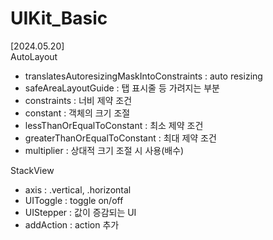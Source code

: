 # UIKit_Basic

[2024.05.20]  
AutoLayout  
- translatesAutoresizingMaskIntoConstraints : auto resizing  
- safeAreaLayoutGuide : 탭 표시줄 등 가려지는 부분  
- constraints : 너비 제약 조건 
- constant : 객체의 크기 조절  
- lessThanOrEqualToConstant : 최소 제약 조건  
- greaterThanOrEqualToConstant : 최대 제약 조건  
- multiplier : 상대적 크기 조절 시 사용(배수)  

StackView  
- axis : .vertical, .horizontal  
- UIToggle : toggle on/off  
- UIStepper : 값이 증감되는 UI  
- addAction : action 추가   
